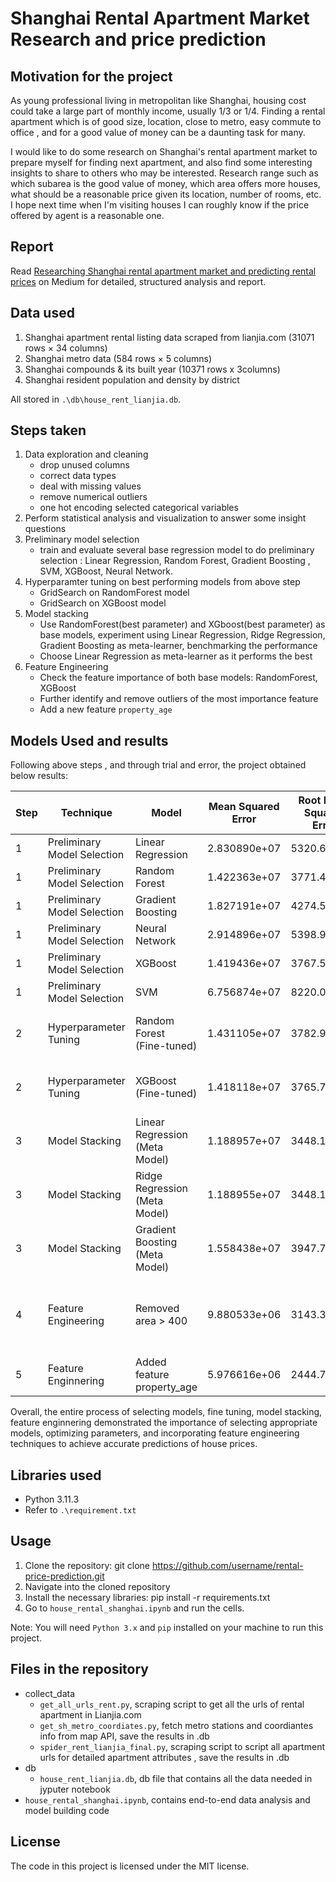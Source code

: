 
# Shanghai Rental Apartment Market Research and price prediction

##  Motivation for the project

As young professional living in metropolitan like Shanghai, housing cost could take a large part of monthly income, usually 1/3 or 1/4. Finding a rental apartment which is of good size, location, close to metro, easy commute to office , and for a good value of money can be a daunting task for many.  

I would like to do some research on Shanghai's rental apartment market to prepare myself for finding next apartment, and also find some interesting insights to share to others who may be interested. Research range such as which subarea is the good value of money, which area offers more houses, what should be a reasonable price given its location, number of rooms, etc. I hope next time when I'm visiting houses I can roughly know if the price offered by agent is a reasonable one.

## Report
Read [Researching Shanghai rental apartment market and predicting rental prices](https://medium.com/@lilyyapinglang/researching-shanghai-rental-apartment-market-and-predicting-rental-prices-aa00a394d3c1) on Medium for detailed, structured analysis and report.

## Data used 

1. Shanghai apartment rental listing data scraped from lianjia.com (31071 rows × 34 columns)
2. Shanghai metro data (584 rows × 5 columns)
3. Shanghai compounds & its built year (10371 rows x 3columns)
4. Shanghai resident population and density by district

All stored in `.\db\house_rent_lianjia.db`.  

## Steps taken
1. Data exploration and cleaning 
    - drop unused columns
    - correct data types
    - deal with missing values 
    - remove numerical outliers
    - one hot encoding selected categorical variables
2. Perform statistical analysis and visualization to answer some insight questions   
3. Preliminary model selection
    - train and evaluate several base regression model to do preliminary selection : Linear Regression, Random Forest, Gradient Boosting , SVM, XGBoost, Neural Network.
4. Hyperparamter tuning on best performing models from above step
    - GridSearch on RandomForest model
    - GridSearch on XGBoost model 
5. Model stacking 
    - Use RandomForest(best parameter) and XGboost(best parameter) as base models, experiment using  Linear Regression, Ridge Regression, Gradient Boosting as meta-learner, benchmarking the performance
    - Choose Linear Regression as meta-learner as it performs the best 
6. Feature Engineering
    - Check the feature importance of both base models: RandomForest, XGBoost
    - Further identify and remove outliers of the most importance feature
    - Add a new feature `property_age`

## Models Used and results 

Following above steps , and through trial and error, the project obtained below results:

| Step |       Technique        |              Model               | Mean Squared Error | Root Mean Squared Error | Mean Absolute Error | R-Squared |                      Comment                      |
|------|-----------------------|---------------------------------|--------------------|------------------------|---------------------|-----------|--------------------------------------------------|
|  1   | Preliminary Model Selection |      Linear Regression          |   2.830890e+07    |      5320.610995       |    2282.561717      | 0.605319  |                                                  |
|  1   | Preliminary Model Selection | Random Forest                   |   1.422363e+07    |      3771.422470       |    1392.152518      | 0.801695  |    Selected for step     2                                          |
|  1   | Preliminary Model Selection | Gradient Boosting               |   1.827191e+07    |      4274.565994       |    1619.775862      | 0.745254  |                                                  |
|  1   | Preliminary Model Selection | Neural Network                  |   2.914896e+07    |      5398.977928       |    2363.423756      | 0.593607  |                                                  |
|  1   | Preliminary Model Selection | XGBoost                         |   1.419436e+07    |      3767.540589       |    1416.981084      | 0.802103  |    Selected for step     2                                            |
|  1   | Preliminary Model Selection | SVM                             |   6.756874e+07    |      8220.020547       |    3277.116254      | 0.057961  |                                                  |
|  2   | Hyperparameter Tuning | Random Forest (Fine-tuned)     |   1.431105e+07    |      3782.995012       |    1389.606300      | 0.800476  |    Selected as base model for step 3                                              |
|  2   | Hyperparameter Tuning | XGBoost (Fine-tuned)           |   1.418118e+07    |      3765.790345       |    1422.060618      | 0.802287  |    Selected as base model for step 3                                            |
|  3   | Model Stacking       | Linear Regression (Meta Model)  |   1.188957e+07    |      3448.124931       |    1380.428049      | 0.811552  |    Selected as base model for step 4                                          |
|  3   | Model Stacking       | Ridge Regression (Meta Model)   |   1.188955e+07    |      3448.122744       |    1380.420325      | 0.811552  |                                                  |
|  3   | Model Stacking       | Gradient Boosting (Meta Model)  |   1.558438e+07    |      3947.705413       |    1414.866954      | 0.752990  |                                                  |
|  4   | Feature Engineering   | Removed area > 400             |   9.880533e+06    |      3143.331524       |    1361.709242      | 0.846688  | Outliers removal based on feature area_sqm > 400          |
|  5   | Feature Enginnering   | Added feature property_age     |   5.976616e+06    |      2444.711837       |    1143.796888      | 0.878396  | selected as final model                           |

Overall, the entire process of selecting models, fine tuning, model stacking, feature enginnering demonstrated the importance of selecting appropriate models, optimizing parameters, and incorporating feature engineering techniques to achieve accurate predictions of house prices.

## Libraries used 
- Python 3.11.3 
- Refer to `.\requirement.txt`

## Usage

1. Clone the repository: git clone https://github.com/username/rental-price-prediction.git
2. Navigate into the cloned repository
3. Install the necessary libraries: pip install -r requirements.txt
4. Go to `house_rental_shanghai.ipynb` and run the cells.

Note: You will need `Python 3.x` and `pip` installed on your machine to run this project.

## Files in the repository 

- collect_data 
    - `get_all_urls_rent.py`, scraping script to get all the urls of rental apartment in Lianjia.com
    - `get_sh_metro_coordiates.py`, fetch metro stations and coordiantes info from map API, save the results in .db 
    - `spider_rent_lianjia_final.py`, scraping script to script all apartment urls for detailed apartment attributes , save the results in .db 
- db 
    - `house_rent_lianjia.db`, db file that contains all the data needed in jyputer notebook 
- `house_rental_shanghai.ipynb`, contains end-to-end data analysis and model building code  

## License
The code in this project is licensed under the MIT license.
